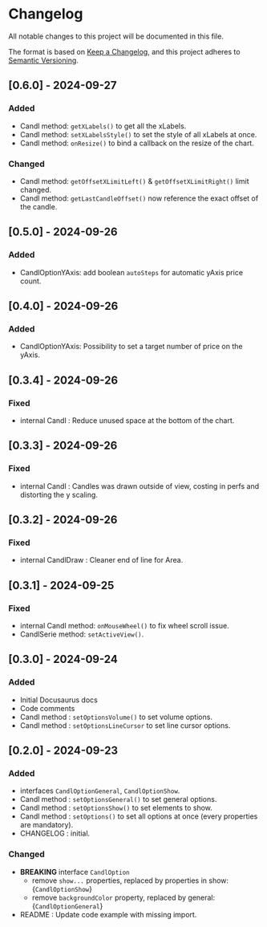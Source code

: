 # Changelog

All notable changes to this project will be documented in this file.

The format is based on [Keep a Changelog](https://keepachangelog.com/en/1.0.0/),
and this project adheres to [Semantic Versioning](https://semver.org/spec/v2.0.0.html).

## [0.6.0] - 2024-09-27

### Added

- Candl method: `getXLabels()` to get all the xLabels.
- Candl method: `setXLabelsStyle()` to set the style of all xLabels at once.
- Candl method: `onResize()` to bind a callback on the resize of the chart.

### Changed

- Candl method: `getOffsetXLimitLeft()` & `getOffsetXLimitRight()` limit changed.
- Candl method: `getLastCandleOffset()` now reference the exact offset of the candle.

## [0.5.0] - 2024-09-26

### Added

- CandlOptionYAxis: add boolean `autoSteps` for automatic yAxis price count.

## [0.4.0] - 2024-09-26

### Added

- CandlOptionYAxis: Possibility to set a target number of price on the yAxis.

## [0.3.4] - 2024-09-26

### Fixed

- internal Candl : Reduce unused space at the bottom of the chart.

## [0.3.3] - 2024-09-26

### Fixed

- internal Candl : Candles was drawn outside of view, costing in perfs and distorting the y scaling.

## [0.3.2] - 2024-09-26

### Fixed

- internal CandlDraw : Cleaner end of line for Area.

## [0.3.1] - 2024-09-25

### Fixed

- internal Candl method: `onMouseWheel()` to fix wheel scroll issue.
- CandlSerie method: `setActiveView()`.

## [0.3.0] - 2024-09-24

### Added

- Initial Docusaurus docs
- Code comments
- Candl method : `setOptionsVolume()` to set volume options.
- Candl method : `setOptionsLineCursor` to set line cursor options.

## [0.2.0] - 2024-09-23

### Added

- interfaces `CandlOptionGeneral`, `CandlOptionShow`.
- Candl method : `setOptionsGeneral()` to set general options.
- Candl method : `setOptionsShow()` to set elements to show.
- Candl method : `setOptions()` to set all options at once (every properties are mandatory).
- CHANGELOG : initial.

### Changed

- **BREAKING** interface `CandlOption`
  - remove `show...` properties, replaced by properties in show:{`CandlOptionShow`}
  - remove `backgroundColor` property, replaced by general:{`CandlOptionGeneral`}
- README : Update code example with missing import.
